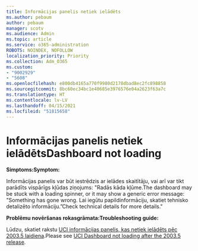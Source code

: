```yaml
---
title: Informācijas panelis netiek ielādēts
ms.author: pebaum
author: pebaum
manager: scotv
ms.audience: Admin
ms.topic: article
ms.service: o365-administration
ROBOTS: NOINDEX, NOFOLLOW
localization_priority: Priority
ms.collection: Adm_O365
ms.custom:
- "9002929"
- "5608"
ms.openlocfilehash: e800db4165a770f9980d2178dbad8ec2fc898858
ms.sourcegitcommit: 8bc60ec34bc1e40685e3976576e04a2623f63a7c
ms.translationtype: HT
ms.contentlocale: lv-LV
ms.lasthandoff: 04/15/2021
ms.locfileid: "51815658"
---
```

# <a name="dashboard-not-loading"></a><span data-ttu-id="18138-102">Informācijas panelis netiek ielādēts</span><span class="sxs-lookup"><span data-stu-id="18138-102">Dashboard not loading</span></span>

<span data-ttu-id="18138-103">**Simptoms:**</span><span class="sxs-lookup"><span data-stu-id="18138-103">**Symptom:**</span></span>

<span data-ttu-id="18138-104">Informācijas panelis var būt iestrēdzis ar ielādes skaitītāju, vai arī var tikt parādīts vispārīgs kļūdas ziņojums: "Radās kāda kļūme.</span><span class="sxs-lookup"><span data-stu-id="18138-104">The dashboard may be stuck with a loading spinner, or it may show a generic error message: "Something has gone wrong.</span></span> <span data-ttu-id="18138-105">Lai iegūtu papildinformāciju, skatiet tehnisko detalizēto informāciju.”</span><span class="sxs-lookup"><span data-stu-id="18138-105">Check technical details for more details."</span></span>

<span data-ttu-id="18138-106">**Problēmu novēršanas rokasgrāmata:**</span><span class="sxs-lookup"><span data-stu-id="18138-106">**Troubleshooting guide:**</span></span>

<span data-ttu-id="18138-107">Lūdzu, skatiet rakstu [UCI informācijas panelis, kas netiek ielādēts pēc 2003.5 laidiena](https://support.microsoft.com/help/4558635/uci-dashboard-not-loading-after-the-2003-5-release).</span><span class="sxs-lookup"><span data-stu-id="18138-107">Please see [UCI Dashboard not loading after the 2003.5 release](https://support.microsoft.com/help/4558635/uci-dashboard-not-loading-after-the-2003-5-release).</span></span>
